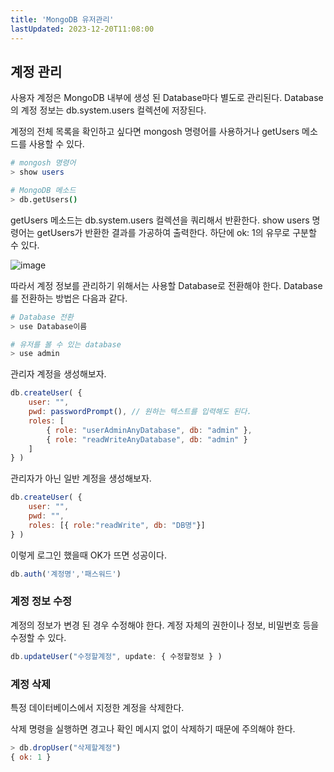 ```yaml
---
title: 'MongoDB 유저관리'
lastUpdated: 2023-12-20T11:08:00
---
```

## 계정 관리
사용자 계정은 MongoDB 내부에 생성 된 Database마다 별도로 관리된다.
Database의 계정 정보는 db.system.users 컬렉션에 저장된다.
 
계정의 전체 목록을 확인하고 싶다면 mongosh 명령어를 사용하거나 getUsers 메소드를 사용할 수 있다.

```bash
# mongosh 명령어
> show users

# MongoDB 메소드
> db.getUsers()
```

getUsers 메소드는 db.system.users 컬렉션을 쿼리해서 반환한다.
show users 명령어는 getUsers가 반환한 결과를 가공하여 출력한다.
하단에 ok: 1의 유무로 구분할 수 있다.

![image](https://user-images.githubusercontent.com/81006587/226539680-c71e2ab0-c26c-4bc9-b50d-5151ccb91bdb.png)

따라서 계정 정보를 관리하기 위해서는 사용할 Database로 전환해야 한다.
Database를 전환하는 방법은 다음과 같다.

```bash
# Database 전환
> use Database이름

# 유저를 볼 수 있는 database
> use admin

```

관리자 계정을 생성해보자.

```js
db.createUser( {
    user: "",
    pwd: passwordPrompt(), // 원하는 텍스트를 입력해도 된다.
    roles: [
        { role: "userAdminAnyDatabase", db: "admin" },
        { role: "readWriteAnyDatabase", db: "admin" }
    ]
} )
```

관리자가 아닌 일반 계정을 생성해보자.

```js
db.createUser( {
    user: "",
    pwd: "",
    roles: [{ role:"readWrite", db: "DB명"}]
} )
```

이렇게 로그인 했을때 OK가 뜨면 성공이다.
```js
db.auth('계정명','패스워드')
```

### 계정 정보 수정

계정의 정보가 변경 된 경우 수정해야 한다. 계정 자체의 권한이나 정보, 비밀번호 등을 수정할 수 있다.

```js
db.updateUser("수정할계정", update: { 수정할정보 } )
```

### 계정 삭제

특정 데이터베이스에서 지정한 계정을 삭제한다.

삭제 명령을 실행하면 경고나 확인 메시지 없이 삭제하기 때문에 주의해야 한다.
 
```js
> db.dropUser("삭제할계정")
{ ok: 1 }
```
